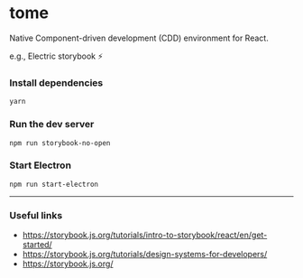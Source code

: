 # tome

Native Component-driven development (CDD) environment for React.

e.g., Electric storybook :zap:

### Install dependencies

`yarn`

### Run the dev server

`npm run storybook-no-open`

### Start Electron

`npm run start-electron`

---

### Useful links
- https://storybook.js.org/tutorials/intro-to-storybook/react/en/get-started/
- https://storybook.js.org/tutorials/design-systems-for-developers/
- https://storybook.js.org/
